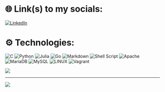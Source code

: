 # 🌐 Link(s) to my socials:
[![LinkedIn](https://img.shields.io/badge/LinkedIn-%230077B5.svg?logo=linkedin&logoColor=white)](https://linkedin.com/in/rubén-mena-aa1496265) 

# ⚙ Technologies:
![C](https://img.shields.io/badge/c-%2300599C.svg?style=for-the-badge&logo=c&logoColor=white) ![Python](https://img.shields.io/badge/python-3670A0?style=for-the-badge&logo=python&logoColor=ffdd54) 	![Julia](https://img.shields.io/badge/-Julia-9558B2?style=for-the-badge&logo=julia&logoColor=white) ![Go](https://img.shields.io/badge/go-%2300ADD8.svg?style=for-the-badge&logo=go&logoColor=white) ![Markdown](https://img.shields.io/badge/markdown-%23000000.svg?style=for-the-badge&logo=markdown&logoColor=white) ![Shell Script](https://img.shields.io/badge/shell_script-%23121011.svg?style=for-the-badge&logo=gnu-bash&logoColor=white) ![Apache](https://img.shields.io/badge/apache-%23D42029.svg?style=for-the-badge&logo=apache&logoColor=white) ![MariaDB](https://img.shields.io/badge/MariaDB-003545?style=for-the-badge&logo=mariadb&logoColor=white) ![MySQL](https://img.shields.io/badge/mysql-%2300f.svg?style=for-the-badge&logo=mysql&logoColor=white) ![LINUX](https://img.shields.io/badge/Linux-FCC624?style=for-the-badge&logo=linux&logoColor=black) ![Vagrant](https://img.shields.io/badge/vagrant-%231563FF.svg?style=for-the-badge&logo=vagrant&logoColor=white)

![](https://github-readme-stats.vercel.app/api/top-langs/?username=menaruben&theme=dracula&hide_border=false&include_all_commits=true&count_private=true&layout=compact&hide=processing)

---
[![](https://visitcount.itsvg.in/api?id=menaruben&icon=0&color=6)](https://visitcount.itsvg.in)

<!-- Proudly created with GPRM ( https://gprm.itsvg.in ) -->
